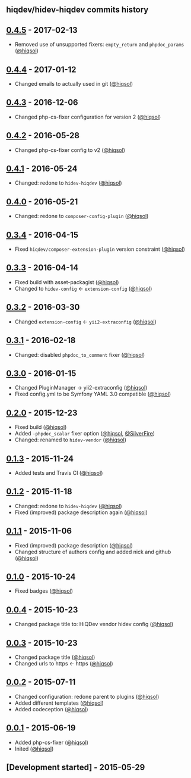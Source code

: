 hiqdev/hidev-hiqdev commits history
-----------------------------------

## [0.4.5] - 2017-02-13

- Removed use of unsupported fixers: `empty_return` and `phpdoc_params` ([@hiqsol])

## [0.4.4] - 2017-01-12

- Changed emails to actually used in git ([@hiqsol])

## [0.4.3] - 2016-12-06

- Changed php-cs-fixer configuration for version 2 ([@hiqsol])

## [0.4.2] - 2016-05-28

- Changed php-cs-fixer config to v2 ([@hiqsol])

## [0.4.1] - 2016-05-24

- Changed: redone to `hidev-hiqdev` ([@hiqsol])

## [0.4.0] - 2016-05-21

- Changed: redone to `composer-config-plugin` ([@hiqsol])

## [0.3.4] - 2016-04-15

- Fixed `hiqdev/composer-extension-plugin` version constraint ([@hiqsol])

## [0.3.3] - 2016-04-14

- Fixed build with asset-packagist ([@hiqsol])
- Changed to `hidev-config` <- `extension-config` ([@hiqsol])

## [0.3.2] - 2016-03-30

- Changed `extension-config` <- `yii2-extraconfig` ([@hiqsol])

## [0.3.1] - 2016-02-18

- Changed: disabled `phpdoc_to_comment` fixer ([@hiqsol])

## [0.3.0] - 2016-01-15

- Changed PluginManager -> yii2-extraconfig ([@hiqsol])
- Fixed config.yml to be Symfony YAML 3.0 compatible ([@hiqsol])

## [0.2.0] - 2015-12-23

- Fixed build ([@hiqsol])
- Added `-phpdoc_scalar` fixer option ([@hiqsol], [@SilverFire])
- Changed: renamed to `hidev-vendor` ([@hiqsol])

## [0.1.3] - 2015-11-24

- Added tests and Travis CI ([@hiqsol])

## [0.1.2] - 2015-11-18

- Changed: redone to `hidev-hiqdev` ([@hiqsol])
- Fixed (improved) package description again ([@hiqsol])

## [0.1.1] - 2015-11-06

- Fixed (improved) package description ([@hiqsol])
- Changed structure of authors config and added nick and github ([@hiqsol])

## [0.1.0] - 2015-10-24

- Fixed badges ([@hiqsol])

## [0.0.4] - 2015-10-23

- Changed package title to: HiQDev vendor hidev config ([@hiqsol])

## [0.0.3] - 2015-10-23

- Changed package title ([@hiqsol])
- Changed urls to https <- https ([@hiqsol])

## [0.0.2] - 2015-07-11

- Changed configuration: redone parent to plugins ([@hiqsol])
- Added different templates ([@hiqsol])
- Added codeception ([@hiqsol])

## [0.0.1] - 2015-06-19

- Added php-cs-fixer ([@hiqsol])
- Inited ([@hiqsol])

## [Development started] - 2015-05-29

[@hiqsol]: https://github.com/hiqsol
[sol@hiqdev.com]: https://github.com/hiqsol
[@SilverFire]: https://github.com/SilverFire
[d.naumenko.a@gmail.com]: https://github.com/SilverFire
[@tafid]: https://github.com/tafid
[andreyklochok@gmail.com]: https://github.com/tafid
[@BladeRoot]: https://github.com/BladeRoot
[bladeroot@gmail.com]: https://github.com/BladeRoot
[Under development]: https://github.com/hiqdev/hidev-hiqdev/compare/0.4.4...HEAD
[0.4.3]: https://github.com/hiqdev/hidev-hiqdev/compare/0.4.2...0.4.3
[0.4.2]: https://github.com/hiqdev/hidev-hiqdev/compare/0.4.1...0.4.2
[0.4.1]: https://github.com/hiqdev/hidev-hiqdev/compare/0.4.0...0.4.1
[0.4.0]: https://github.com/hiqdev/hidev-hiqdev/compare/0.3.4...0.4.0
[0.3.4]: https://github.com/hiqdev/hidev-hiqdev/compare/0.3.3...0.3.4
[0.3.3]: https://github.com/hiqdev/hidev-hiqdev/compare/0.3.2...0.3.3
[0.3.2]: https://github.com/hiqdev/hidev-hiqdev/compare/0.3.1...0.3.2
[0.3.1]: https://github.com/hiqdev/hidev-hiqdev/compare/0.3.0...0.3.1
[0.3.0]: https://github.com/hiqdev/hidev-hiqdev/compare/0.2.0...0.3.0
[0.2.0]: https://github.com/hiqdev/hidev-hiqdev/compare/0.1.3...0.2.0
[0.1.3]: https://github.com/hiqdev/hidev-hiqdev/compare/0.1.2...0.1.3
[0.1.2]: https://github.com/hiqdev/hidev-hiqdev/compare/0.1.1...0.1.2
[0.1.1]: https://github.com/hiqdev/hidev-hiqdev/compare/0.1.0...0.1.1
[0.1.0]: https://github.com/hiqdev/hidev-hiqdev/compare/0.0.4...0.1.0
[0.0.4]: https://github.com/hiqdev/hidev-hiqdev/compare/0.0.3...0.0.4
[0.0.3]: https://github.com/hiqdev/hidev-hiqdev/compare/0.0.2...0.0.3
[0.0.2]: https://github.com/hiqdev/hidev-hiqdev/compare/0.0.1...0.0.2
[0.0.1]: https://github.com/hiqdev/hidev-hiqdev/releases/tag/0.0.1
[0.4.4]: https://github.com/hiqdev/hidev-hiqdev/compare/0.4.3...0.4.4
[0.4.5]: https://github.com/hiqdev/hidev-hiqdev/compare/0.4.4...0.4.5

